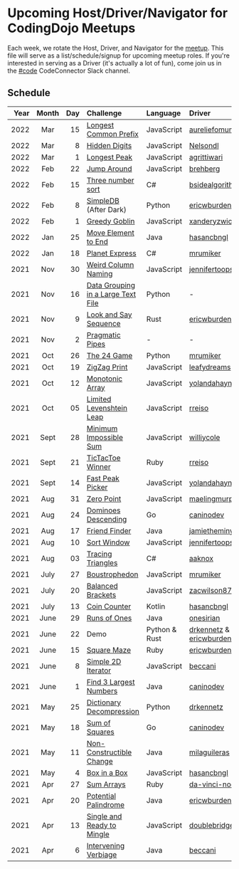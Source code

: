 # Upcoming Host/Driver/Navigator for CodingDojo Meetups

Each week, we rotate the Host, Driver, and Navigator for the [meetup](https://www.meetup.com/memphis-technology-user-groups/events/lnbhhsyccgbkc/). This file will serve as a list/schedule/signup for upcoming meetup roles. If you're interested in serving as a Driver (it's actually a lot of fun), come join us in the [#code](https://join.slack.com/t/code-connector/shared_invite/zt-6e1idsg6-wYI1hdfk_hR_QKahSBwldQ) CodeConnector Slack channel.

## Schedule

| Year | Month | Day | Challenge | Language | Driver | Navigator | Host |
| ---: | :---: | --: | :-------- | :------- | :----- | :-------- | :--- |
| 2022 | Mar | 15 | [Longest Common Prefix](https://github.com/codeconnector/CodingDojo/blob/main/challenges/2022-03-15-longest-common-prefix/challenge.md) | JavaScript | [aureliefomum][] | [ericwburden][] | [mrumiker][] |
| 2022 | Mar | 8 | [Hidden Digits](https://github.com/codeconnector/CodingDojo/blob/main/challenges/2022-03-08-hidden-digits/challenge.md) | JavaScript | [Nelsondl][] | [mrumiker][] | [xanderyzwich][] |
| 2022 | Mar | 1 | [Longest Peak](https://github.com/codeconnector/CodingDojo/blob/main/challenges/2022-03-01-longest-peak/challenge.md) | JavaScript | [agrittiwari][] | [mrumiker][] | [xanderyzwich][] |
| 2022 | Feb  | 22 | [Jump Around](https://github.com/codeconnector/CodingDojo/blob/main/challenges/2022-02-22-jump-around) | JavaScript | [brehberg][] | [ericwburden][] | [xanderyzwich][] |
| 2022 | Feb  | 15 | [Three number sort](https://github.com/codeconnector/CodingDojo/blob/main/challenges/2022-02-14-three-number-sort/challenge.md) | C# | [bsidealgorithms][] | [mrumiker][] | [xanderyzwich][] |
| 2022 | Feb  | 8  | [SimpleDB](https://github.com/codeconnector/CodingDojo/blob/main/challenges/2022-02-09-simple-db/challenge.md#simple-database-challenge) (After Dark) | Python | [ericwburden][] | [drkennetz][] | - |
| 2022 | Feb  | 1  | [Greedy Goblin](https://github.com/codeconnector/CodingDojo/tree/main/challenges/2022-02-01-greedy-goblin) | JavaScript | [xanderyzwich][] | [mrumiker][] | [ericwburden][] |
| 2022 | Jan  | 25 | [Move Element to End](https://github.com/codeconnector/CodingDojo/blob/main/challenges/2022-01-25-move-element-to-end/challenge.md) | Java | [hasancbngl][] | [xanderyzwich][] | [drkennetz][] |
| 2022 | Jan  | 18 | [Planet Express](https://github.com/codeconnector/CodingDojo/blob/main/challenges/2022-01-18-planet-express/challenge.md) | C# | [mrumiker][] | - | - |
| 2021 | Nov  | 30 | [Weird Column Naming](https://github.com/codeconnector/CodingDojo/blob/main/challenges/2021-11-30-weird-column-naming/challenge.md) | JavaScript | [jennifertoops][] | - | - |
| 2021 | Nov  | 16 | [Data Grouping in a Large Text File](https://github.com/codeconnector/CodingDojo/blob/main/challenges/2021-11-16-data-grouping/challenge.md) | Python | - | - | - |
| 2021 | Nov  | 9  | [Look and Say Sequence](https://github.com/codeconnector/CodingDojo/blob/main/challenges/2021-11-09-look-and-say-sequence/challenge.md) | Rust | [ericwburden][] | - | - | 
| 2021 | Nov  | 2  | [Pragmatic Pipes](https://github.com/codeconnector/CodingDojo/blob/main/challenges/2021-11-02-pragmatic-pipes/challenge.md) | - | - | - |
| 2021 | Oct  | 26 | [The 24 Game](https://github.com/codeconnector/CodingDojo/blob/main/challenges/2021-10-26-the-24-game/challenge.md) | Python | [mrumiker][] | [xanderyzwich][] | - |
| 2021 | Oct  | 19 | [ZigZag Print](https://github.com/codeconnector/CodingDojo/blob/main/challenges/2021-10-19-zig-zag-print/challenge.md) | JavaScript | [leafydreams][] | [ericwburden][] | [xanderyzwich][] |
| 2021 | Oct  | 12 | [Monotonic Array](https://github.com/codeconnector/CodingDojo/blob/main/challenges/2021-10-12-monotonic-array/challenge.md) | JavaScript | [yolandahaynes][] | [ericwburden][] | [williycole][] |
| 2021 | Oct  | 05 | [Limited Levenshtein Leap](https://github.com/codeconnector/CodingDojo/blob/main/challenges/2021-10-05-limited-levenshtein-leap/challenge.md) | JavaScript | [rreiso][] | [ericwburden][] | [xanderyzwich][] |
| 2021 | Sept | 28 | [Minimum Impossible Sum](https://github.com/codeconnector/CodingDojo/blob/main/challenges/2021-09-28-minimum-impossible-sum/challenge.md) | JavaScript | [williycole][] | [ericwburden][] | [drkennetz][] |
| 2021 | Sept | 21 | [TicTacToe Winner](https://github.com/codeconnector/CodingDojo/blob/main/challenges/2021-09-20-tic-tac-toe-winner/challenge.md) | Ruby | [rreiso][] | [ericwburden][] | [parhaml][] |
| 2021 | Sept | 14 | [Fast Peak Picker](https://github.com/codeconnector/CodingDojo/blob/main/challenges/2021-09-14-fast-peak-picker/challenge.md) | JavaScript | [yolandahaynes][] | [ericwburden][] | [drkennetz][] |
| 2021 | Aug  | 31 | [Zero Point](https://github.com/codeconnector/CodingDojo/blob/main/challenges/2021-08-31-zero-point/challenge.md) | JavaScript | [maelingmurphy][] | - | - |
| 2021 | Aug  | 24 | [Dominoes Descending](https://github.com/codeconnector/CodingDojo/blob/main/challenges/2021-08-24-dominoes-descending/challenge.md) | Go | [caninodev][] | [birenderjit][] | [ericwburden][] |
| 2021 | Aug  | 17 | [Friend Finder](https://github.com/codeconnector/CodingDojo/blob/main/challenges/2021-08-17-friend-finder/challenge.md) | Java | [jamietheminyard][] | [xanderyzwich][] | [drkennetz][] |
| 2021 | Aug  | 10 | [Sort Window](https://github.com/codeconnector/CodingDojo/blob/main/challenges/2021-08-10-sort-window/challenge.md) | JavaScript | [jennifertoops][] | [ericwburden][] | [xanderyzwich][] |
| 2021 | Aug  | 03 | [Tracing Triangles](https://github.com/codeconnector/CodingDojo/blob/main/challenges/2021-08-03-tracing-triangles/challenge.md) | C# | [aaknox][] | [drkennetz][] | [xanderyzwich][] |
| 2021 | July | 27 | [Boustrophedon](https://github.com/codeconnector/CodingDojo/blob/main/challenges/2021-07-27-boustrophedon/challenge.md) | JavaScript | [mrumiker][] | [ericwburden][] | [xanderyzwich][] |
| 2021 | July | 20 | [Balanced Brackets](https://github.com/codeconnector/CodingDojo/blob/main/challenges/2021-07-20-balanced-brackets/challenge.md) | JavaScript | [zacwilson87][] | [ericwburden][] | [drkennetz][] |
| 2021 | July | 13 | [Coin Counter](https://github.com/codeconnector/CodingDojo/blob/main/challenges/2021-07-13-coin-counter/challenge.md) | Kotlin | [hasancbngl][] | [ericwburden][] | [birenderjit][] |
| 2021 | June | 29 | [Runs of Ones](https://github.com/codeconnector/CodingDojo/blob/main/challenges/2021-06-29-run-of-ones/challenge.md) | Java | [onesirian][] | [parhaml][] | [ericwburden][] |
| 2021 | June | 22 | Demo | Python & Rust | [drkennetz][] & [ericwburden][] | - | [parhaml][] |
| 2021 | June | 15 | [Square Maze](https://github.com/codeconnector/CodingDojo/blob/main/challenges/2021-06-15-square-maze/challenge.md) | Ruby | [ericwburden][] | [parhaml][] | - |
| 2021 | June | 8  | [Simple 2D Iterator](https://github.com/codeconnector/CodingDojo/blob/main/challenges/2021-06-08-simple-2d-iterator/challenge.md) | JavaScript | [beccani][] | [ericwburden][] | [parhaml][] |
| 2021 | June | 1  | [Find 3 Largest Numbers](https://github.com/codeconnector/CodingDojo/blob/main/challenges/2021-06-01-find-three-largest-numbers/challenge.md) | Java | [caninodev][] | [birenderjit][] | [ericwburden][] |
| 2021 | May  | 25 | [Dictionary Decompression](https://github.com/codeconnector/CodingDojo/blob/main/challenges/2021-05-25-dictionary-decompression/challenge.md) | Python | [drkennetz][] | [xanderyzwich][] | - |
| 2021 | May  | 18 | [Sum of Squares](https://github.com/codeconnector/CodingDojo/blob/main/challenges/2021-05-18-sum-of-squares/challenge.md) | Go | [caninodev][] | [drkennetz][] | [birenderjit][] |
| 2021 | May  | 11 | [Non-Constructible Change](https://github.com/codeconnector/CodingDojo/blob/main/challenges/2021-05-11-nonconstructible-change/challenge.md) | Java | [milaguileras][] | [xanderyzwich][] | [birenderjit][] |
| 2021 | May  | 4  | [Box in a Box](https://github.com/codeconnector/CodingDojo/blob/main/challenges/2021-05-04-a-box-in-a-box/challenge.md) | JavaScript | [hasancbngl][] | [ericwburden][] | [xanderyzwich][] |
| 2021 | Apr  | 27 | [Sum Arrays](https://github.com/codeconnector/CodingDojo/blob/main/challenges/2021-04-27-sum-arrays/challenge.md) | Ruby | [da-vinci-noob][] | [parhaml][] | - |
| 2021 | Apr  | 20 | [Potential Palindrome](https://github.com/codeconnector/CodingDojo/blob/main/challenges/2021-04-20-potential-palindrome/challenge.md) | Java | [ericwburden][] | - | - | 
| 2021 | Apr  | 13 | [Single and Ready to Mingle](https://github.com/codeconnector/CodingDojo/blob/main/challenges/2021-04-13-single-and-ready-to-mingle/challenge.md) | JavaScript | [doublebridges][] | - | - |
| 2021 | Apr  | 6  | [Intervening Verbiage](https://github.com/codeconnector/CodingDojo/blob/main/challenges/2021-04-06-intervening-verbiage/challenge.md) | Java | [beccani][] | - | - | 

[aaknox]: https://github.com/aaknox
[aureliefomum]: https://github.com/aureliefomum
[beccani]: http://github.com/beccani
[birenderjit]: https://githup.com/birenderjit
[bsidealgorithms]: https://github.com/BsideAlgorithms
[caninodev]: https://github.com/caninodev
[da-vinci-noob]: https://github.com/da-vinci-noob
[doublebridges]: https://github.com/DoubleBridges
[drkennetz]: https://github.com/drkennetz
[ericwburden]: https://github.com/ericwburden
[hasancbngl]: https://github.com/hasancbngl
[jamietheminyard]: https://github.com/jamietheminyard
[jennifertoops]: https://github.com/JenniferToops
[leafydreams]: https://github.com/leafydreams
[maelingmurphy]: https://github.com/maelingmurphy
[milaguileras]: https://github.com/milaguileras
[mrumiker]: https://github.com/mrumiker
[onesirian]: https://github.com/onesirian
[parhaml]: https://github.com/parhaml
[rreiso]: https://github.com/RReiso
[williycole]: https://github.com/williycole
[xanderyzwich]: https://github.com/xanderyzwich
[yolandahaynes]: https://github.com/YolandaHaynes
[zacwilson87]: https://github.com/ZacWilson87
[brehberg]: https://github.com/brehberg
[agrittiwari]: https://github.com/agrittiwari
[Nelsondl]: https://github.com/Nelsondl
